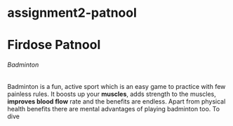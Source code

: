 # assignment2-patnool
# Firdose Patnool
###### Badminton
Badminton is a fun, active sport which is an easy game to practice with few painless rules. It boosts up your  **muscles**, adds strength to the muscles, **improves blood flow** rate and the benefits are endless. Apart from physical health benefits there are mental advantages of playing badminton too. To dive